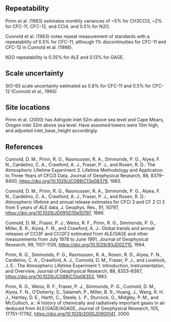 
## Repeatability
Prinn et al. (1983) estimates monthly variances of ~5% for CH3CCl3, ~2% for CFC-11, CFC-12, and CCl4, and 0.5% for N2O.

Cunnold et al. (1983) notes repeat measurement of standards with a repeatability of 0.5% for CFC-11, although 1% discontinuities for CFC-11 and CFC-12 in Cunnold et al. (1986).

N2O repeatability is 0.35% for ALE and 0.13% for GAGE.

## Scale uncertainty

SIO-93 scale uncertainty estimated as 0.8% for CFC-11 and 0.5% for CFC-12 (Cunnold et al., 1994)

## Site locations

Prinn et al. (2000) has Adrigole inlet 52m above sea level and Cape Mears, Oregon inlet 32m above sea level. Have assumed towers were 10m high, and adjusted inlet_base_height accordingly.

## References
Cunnold, D. M., Prinn, R. G., Rasmussen, R. A., Simmonds, P. G., Alyea, F. N., Cardelino, C. A., Crawford, A. J., Fraser, P. J., and Rosen, R. D.: The Atmospheric Lifetime Experiment 3. Lifetime Methodology and Application to Three Years of CFCl3 Data, Journal of Geophysical Research, 88, 8379–8400, https://doi.org/10.1029/JC088iC13p08379, 1983.

Cunnold, D. M., Prinn, R. G., Rasmussen, R. A., Simmonds, P. G., Alyea, F. N., Cardelino, C. A., Crawford, A. J., Fraser, P. J., and Rosen, R. D.: Atmospheric lifetime and annual release estimates for CFCl 3 and CF 2 Cl 2 from 5 years of ALE data, J. Geophys. Res., 91, 10797, https://doi.org/10.1029/JD091iD10p10797, 1986.

Cunnold, D. M., Fraser, P. J., Weiss, R. F., Prinn, R. G., Simmonds, P. G., Miller, B. R., Alyea, F. N., and Crawford, A. J.: Global trends and annual releases of CCI3F and CCI2F2 estimated from ALE/GAGE and other measurements from July 1978 to June 1991, Journal of Geophysical Research, 99, 1107–1126, https://doi.org/10.1029/93JD02715, 1994.

Prinn, R. G., Simmonds, P. G., Rasmussen, R. A., Rosen, R. D., Alyea, F. N., Cardelino, C. A., Crawford, A. J., Cunnold, D. M., Fraser, P. J., and Lovelock, J. E.: The Atmospheric Lifetime Experiment 1. Introduction, Instrumentation, and Overview, Journal of Geophysical Research, 88, 8353–8367, https://doi.org/10.1029/JC088iC13p08353, 1983.

Prinn, R. G., Weiss, R. F., Fraser, P. J., Simmonds, P. G., Cunnold, D. M., Alyea, F. N., O’Doherty, S., Salameh, P., Miller, B. R., Huang, J., Wang, R. H. J., Hartley, D. E., Harth, C., Steele, L. P., Sturrock, G., Midgley, P. M., and McCulloch,  a.: A history of chemically and radiatively important gases in air deduced from ALE/GAGE/AGAGE, Journal of Geophysical Research, 105, 17751–17792, https://doi.org/10.1029/2000JD900141, 2000.
